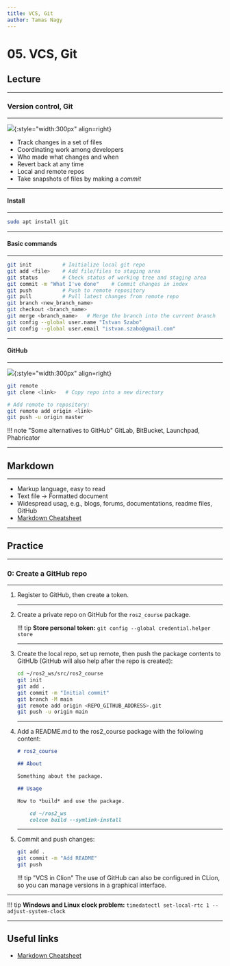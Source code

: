 ```yaml
---
title: VCS, Git
author: Tamas Nagy
---
```


# 05. VCS, Git

## Lecture

--- 


### Version control, Git

---

![](https://cdn.freebiesupply.com/logos/thumbs/2x/git-logo.png){:style="width:300px" align=right}



- Track changes in a set of files
- Coordinating work among developers
- Who made what changes and when
- Revert back at any time
- Local and remote repos
- Take snapshots of files by making a *commit*
 
---

#### Install

---

```bash
sudo apt install git
```

---

#### Basic commands

---

```bash
git init          # Initialize local git repo
git add <file>    # Add file/files to staging area
git status        # Check status of working tree and staging area
git commit -m "What I've done"    # Commit changes in index
git push          # Push to remote repository
git pull          # Pull latest changes from remote repo
git branch <new_branch_name>
git checkout <branch_name>
git merge <branch_name>   # Merge the branch into the current branch
git config --global user.name "Istvan Szabo"
git config --global user.email "istvan.szabo@gmail.com"

```


---

#### GitHub

---

![](https://miro.medium.com/max/719/1*WaaXnUvhvrswhBJSw4YTuQ.png){:style="width:300px" align=right}


```bash
git remote
git clone <link>   # Copy repo into a new directory

# Add remote to repository:
git remote add origin <link>
git push -u origin master
```


!!! note "Some alternatives to GitHub"
    GitLab, BitBucket, Launchpad, Phabricator 

---

## Markdown

---

- Markup language, easy to read
- Text file &rarr; Formatted document
- Widespread usag, e.g., blogs, forums, documentations, readme files, GitHub 
- [Markdown Cheatsheet](https://github.com/adam-p/markdown-here/wiki/Markdown-Cheatsheet)

---

## Practice

---

### 0: Create a GitHub repo

---

1. Register to GitHub, then create a token.

    ---

2. Create a private repo on GitHub for the `ros2_course` package.


    !!! tip
        **Store personal token:** `git config --global credential.helper store`


    ---


3. Create the local repo, set up remote, then push the package contents to GitHUb (GitHub will also help after the repo is created):

    ```bash
    cd ~/ros2_ws/src/ros2_course
    git init
    git add .
    git commit -m "Initial commit"
    git branch -M main
    git remote add origin <REPO_GITHUB_ADDRESS>.git
    git push -u origin main
    ```



    ---


4. Add a README.md to the ros2_course package with the following content:

    ```markdown
    # ros2_course

    ## About
    
    Something about the package.

    ## Usage
   
    How to *build* and use the package.
   
        cd ~/ros2_ws
        colcon build --symlink-install
    ```
    
   ---

5. Commit and push changes:

    ```bash
    git add .
    git commit -m "Add README"
    git push
    ```

    !!! tip "VCS in Clion"
        The use of GitHub can also be configured in CLion, so you can manage versions in a graphical interface.

---

!!! tip
    **Windows and Linux clock problem:** `timedatectl set-local-rtc 1 --adjust-system-clock`

---

## Useful links

- [Markdown Cheatsheet](https://github.com/adam-p/markdown-here/wiki/Markdown-Cheatsheet)




